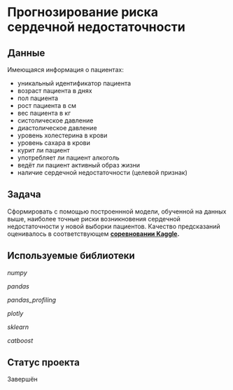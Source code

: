 # Прогнозирование риска сердечной недостаточности

## Данные

Имеющаяся информация о пациентах:

* уникальный идентификатор пациента
* возраст пациента в днях
* пол пациента
* рост пациента в см
* вес пациента в кг
* систолическое давление
* диастолическое давление
* уровень холестерина в крови
* уровень сахара в крови
* курит ли пациент
* употребляет ли пациент алкоголь
* ведёт ли пациент активный образ жизни
* наличие сердечной недостаточности (целевой признак)

## Задача

Сформировать с помощью построеннной модели, обученной на данных выше, наиболее точные риски возникновения сердечной недостаточности у новой выборки пациентов. Качество предсказаний оценивалось в соответствующем **[соревновании Kaggle](https://www.kaggle.com/competitions/yap11-heart-diseases-predictions).**

## Используемые библиотеки

*numpy*

*pandas*

*pandas_profiling*

*plotly*

*sklearn*

*catboost*

## Статус проекта

Завершён
